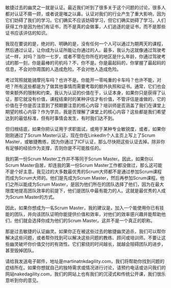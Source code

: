 敏捷过去的幽灵之一就是认证。最近我们听到了很多关于这个问题的讨论，很多人都对认证不屑一顾，或者说是嗤之以鼻。认证对我们的行业产生了重大影响，因为它们妨碍了我们的学习。它们确实不应该妨碍学习，但它们确实妨碍了学习。人们获得工作是因为他们有证书，而不是真的会做事，人们追逐的是证书，而不是那些证书应该评估的知识。

我现在要说的是，绝对的、明确的是，没有任何一个人可以通过为期两天的课程，然后通过认证，让你成为认证所能让你通过的人。最多，我认为这就像通过驾驶考试一样，对吗？当你一七岁，或者不管在你所在的地区是什么年龄，你通过驾驶考试的那一刻，你是最棒的司机吗？不，你不是。你是最起码的，你掌握了最起码的信息，不会对你周围的人造成危险。不会对他人造成危险。

考过驾照就能骑摩托车吗？也许不是。你能开一零吨重的卡车吗？也许不能，对吧？所有这些都是为了做其他事情而需要考取的额外执照和证书。通常，它们也会带来额外的限制和约束。我认为认证的价值在于，认证本身，如果你只是获得了认证，那它就没有价值，课程结束时的某种评估才有价值，不管评估是谁做的，它的价值在于你是否注意到了预期要注意的核心内容？培训师是否涵盖了我们在课堂上期望的核心内容？作为学员，我是否理解了课堂上的核心内容？这些都是我们希望达到的最低标准，但有时事情会发生，有时我们达不到。

但归根结底，如果你把认证用于求职面试，或用于某种专业敏锐度，或者，如果你刚刚通过了Scrum Master认证，现在你在LinkedIn个人主页上写上了Scrum Master，或敏捷教练，因为你通过了ICF认证，那么尽快把这些认证去掉。除非你有足够的经验作为支撑，否则你是不可能胜任的。

我的第一份Scrum Master工作并不等同于Scrum Master。因此，如果你以Scrum Master自居，却连我的第一份Scrum Master工作都没做过，那么这可能不是个好主意。我见过的大多数最优秀的Scrum大师都不是通过参加Scrum课程而成为Scrum大师的。他们是先成为Scrum Master，然后再参加Scrum课程。他们之所以能成为Scrum Master，是因为他们所在的团队选择了他们，因为在最大限度地提高团队效率的前提下，他们是团队中最有能力的人。这就是最优秀的人成为Scrum Master的方式。

因此，如果你想成为一名Scrum Master，我的建议是，加入一个能使用你已有技能的团队，并向该团队证明你能提供价值和效率，对他们的效率感兴趣并能帮助他们，他们就会选择你成为他们的Scrum Master。这并不是一个真正的职称。

那是过去敏捷的认证幽灵。如果你正在被这些过去的敏捷幽灵追杀，我们可以帮你解决这些问题，或者帮你找到可以解决这些问题的教练、顾问或培训师。不要让这些幽灵破坏你价值交付的有效性。它们萦绕的时间越长，就越会阻碍团队的进步，甚至毁掉团队。

请给我发送电子邮件，地址是martinatnkdagility.com，我们将帮助你找到问题的症结所在。如果你想就自己的独特需求或情况进行讨论，请预约电话或访问我们的网站nakedagility.com，我们的网站上也有我们的沉浸式和传统公开课，我们很乐意听到你的意见。
